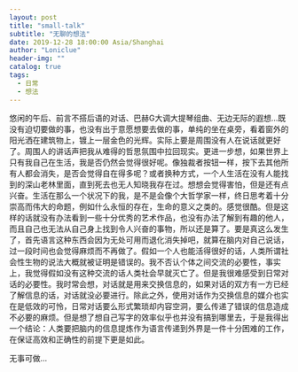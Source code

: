 ```yaml
---
layout: post
title: "small-talk"
subtitle: "无聊的想法"
date: 2019-12-28 18:00:00 Asia/Shanghai
author: "Loniclue"
header-img: ""
catalog: true
tags: 
  - 日常
  - 想法
---
```


悠闲的午后、前言不搭后语的对话、巴赫G大调大提琴组曲、无边无际的遐想...既没有迫切要做的事，也没有出于意愿想要去做的事，单纯的坐在桌旁，看着窗外的阳光洒在建筑物上，镀上一层金色的光辉。实际上要是周围没有人在说话就更好了。周围人的讲话声把我从难得的哲思氛围中拉回现实。更进一步想，如果世界上只有我自己在生活，我是否仍然会觉得很好呢。像独裁者按钮一样，按下去其他所有人都会消失，是否会觉得自在得多呢？或者换种方式，一个人生活在没有人能找到的深山老林里面，直到死去也无人知晓我存在过。想想会觉得害怕，但是还有点兴奋。生活在那么一个状况下的我，是不是会像个大哲学家一样，终日思考着十分崇高而伟大的命题，例如什么永恒的存在，生命的意义之类的。感觉很酷。但是这样的话就没有办法看到一些十分优秀的艺术作品，也没有办法了解到有趣的他人，而且自己也无法从自己身上找到令人兴奋的事物，所以还是算了。要是真这么发生了，首先语言这种东西会因为无处可用而退化消失掉吧，就算在脑内对自己说话，过一段时间也会觉得麻烦而不再做了。假如一个人也能活得很好的话，人类所谓社会性生物的说法大概就被证明是错误的。我不否认个体之间交流的必要性，事实上，我觉得假如没有这种交流的话人类社会早就灭亡了。但是我很难感受到日常对话的必要性。我时常会想，对话就是用来交换信息的，如果对话的双方有一方已经了解信息的话，对话就没必要进行。除此之外，使用对话作为交换信息的媒介也实在是低效的可怜，日常对话要么形式繁琐却内容空洞，要么传递了错误的信息造成不必要的麻烦。但是想了想自己写字的效率似乎也并没有搞到哪里去，于是我得出一个结论：人类要把脑内的信息提炼作为语言传递到外界是一件十分困难的工作，在保证高效和正确性的前提下更是如此。 

无事可做...